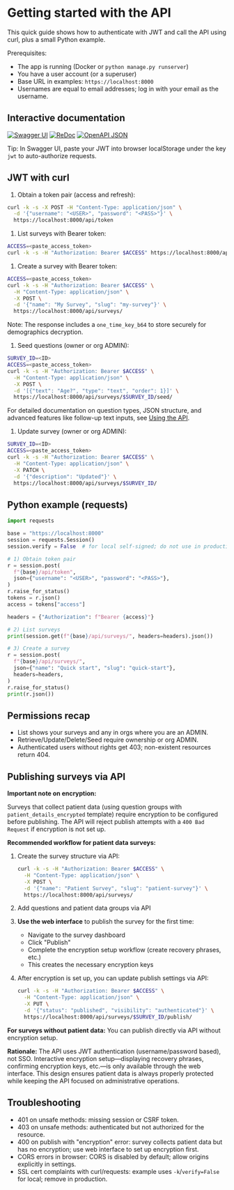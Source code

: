 # Getting started with the API

This quick guide shows how to authenticate with JWT and call the API using curl, plus a small Python example.

Prerequisites:

- The app is running (Docker or `python manage.py runserver`)
- You have a user account (or a superuser)
- Base URL in examples: `https://localhost:8000`
- Usernames are equal to email addresses; log in with your email as the username.

## Interactive documentation

 [![Swagger UI](/static/docs/swagger-badge.svg)](/api/docs)
 [![ReDoc](/static/docs/redoc-badge.svg)](/api/redoc)
 [![OpenAPI JSON](/static/docs/openapi-badge.svg)](/api/schema)

Tip: In Swagger UI, paste your JWT into browser localStorage under the key `jwt` to auto-authorize requests.

## JWT with curl

1. Obtain a token pair (access and refresh):

```sh
curl -k -s -X POST -H "Content-Type: application/json" \
  -d '{"username": "<USER>", "password": "<PASS>"}' \
  https://localhost:8000/api/token
```

1. List surveys with Bearer token:

```sh
ACCESS=<paste_access_token>
curl -k -s -H "Authorization: Bearer $ACCESS" https://localhost:8000/api/surveys/
```

1. Create a survey with Bearer token:

```sh
ACCESS=<paste_access_token>
curl -k -s -H "Authorization: Bearer $ACCESS" \
  -H "Content-Type: application/json" \
  -X POST \
  -d '{"name": "My Survey", "slug": "my-survey"}' \
  https://localhost:8000/api/surveys/
```

Note: The response includes a `one_time_key_b64` to store securely for demographics decryption.

1. Seed questions (owner or org ADMIN):

```sh
SURVEY_ID=<ID>
ACCESS=<paste_access_token>
curl -k -s -H "Authorization: Bearer $ACCESS" \
  -H "Content-Type: application/json" \
  -X POST \
  -d '[{"text": "Age?", "type": "text", "order": 1}]' \
  https://localhost:8000/api/surveys/$SURVEY_ID/seed/
```

For detailed documentation on question types, JSON structure, and advanced features like follow-up text inputs, see [Using the API](using-the-api.md).

1. Update survey (owner or org ADMIN):

```sh
SURVEY_ID=<ID>
ACCESS=<paste_access_token>
curl -k -s -H "Authorization: Bearer $ACCESS" \
  -H "Content-Type: application/json" \
  -X PATCH \
  -d '{"description": "Updated"}' \
  https://localhost:8000/api/surveys/$SURVEY_ID/
```

## Python example (requests)

```python
import requests

base = "https://localhost:8000"
session = requests.Session()
session.verify = False  # for local self-signed; do not use in production

# 1) Obtain token pair
r = session.post(
  f"{base}/api/token",
  json={"username": "<USER>", "password": "<PASS>"},
)
r.raise_for_status()
tokens = r.json()
access = tokens["access"]

headers = {"Authorization": f"Bearer {access}"}

# 2) List surveys
print(session.get(f"{base}/api/surveys/", headers=headers).json())

# 3) Create a survey
r = session.post(
  f"{base}/api/surveys/",
  json={"name": "Quick start", "slug": "quick-start"},
  headers=headers,
)
r.raise_for_status()
print(r.json())
```

## Permissions recap

- List shows your surveys and any in orgs where you are an ADMIN.
- Retrieve/Update/Delete/Seed require ownership or org ADMIN.
- Authenticated users without rights get 403; non-existent resources return 404.

## Publishing surveys via API

**Important note on encryption:**

Surveys that collect patient data (using question groups with `patient_details_encrypted` template) require encryption to be configured before publishing. The API will reject publish attempts with a `400 Bad Request` if encryption is not set up.

**Recommended workflow for patient data surveys:**

1. Create the survey structure via API:

   ```sh
   curl -k -s -H "Authorization: Bearer $ACCESS" \
     -H "Content-Type: application/json" \
     -X POST \
     -d '{"name": "Patient Survey", "slug": "patient-survey"}' \
     https://localhost:8000/api/surveys/
   ```

2. Add questions and patient data groups via API

3. **Use the web interface** to publish the survey for the first time:
   - Navigate to the survey dashboard
   - Click "Publish"
   - Complete the encryption setup workflow (create recovery phrases, etc.)
   - This creates the necessary encryption keys

4. After encryption is set up, you can update publish settings via API:

   ```sh
   curl -k -s -H "Authorization: Bearer $ACCESS" \
     -H "Content-Type: application/json" \
     -X PUT \
     -d '{"status": "published", "visibility": "authenticated"}' \
     https://localhost:8000/api/surveys/$SURVEY_ID/publish/
   ```

**For surveys without patient data:** You can publish directly via API without encryption setup.

**Rationale:** The API uses JWT authentication (username/password based), not SSO. Interactive encryption setup—displaying recovery phrases, confirming encryption keys, etc.—is only available through the web interface. This design ensures patient data is always properly protected while keeping the API focused on administrative operations.

## Troubleshooting

- 401 on unsafe methods: missing session or CSRF token.
- 403 on unsafe methods: authenticated but not authorized for the resource.
- 400 on publish with "encryption" error: survey collects patient data but has no encryption; use web interface to set up encryption first.
- CORS errors in browser: CORS is disabled by default; allow origins explicitly in settings.
- SSL cert complaints with curl/requests: example uses `-k`/`verify=False` for local; remove in production.
